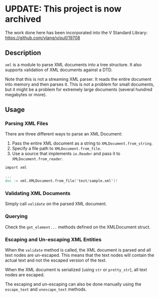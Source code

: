 # UPDATE: This project is now archived

The work done here has been incorporated into the V Standard Library: https://github.com/vlang/v/pull/19708

## Description

`xml` is a module to parse XML documents into a tree structure. It also supports
validation of XML documents against a DTD.

Note that this is not a streaming XML parser. It reads the entire document into
memory and then parses it. This is not a problem for small documents, but it
might be a problem for extremely large documents (several hundred megabytes or more).

## Usage

### Parsing XML Files

There are three different ways to parse an XML Document:

1. Pass the entire XML document as a string to `XMLDocument.from_string`.
2. Specify a file path to `XMLDocument.from_file`.
3. Use a source that implements `io.Reader` and pass it to `XMLDocument.from_reader`.

```v
import xml

...
doc := xml.XMLDocument.from_file('test/sample.xml')!
```

### Validating XML Documents

Simply call `validate` on the parsed XML document.

### Querying

Check the `get_element...` methods defined on the XMLDocument struct.

### Escaping and Un-escaping XML Entities

When the `validate` method is called, the XML document is parsed and all text
nodes are un-escaped. This means that the text nodes will contain the actual
text and not the escaped version of the text.

When the XML document is serialized (using `str` or `pretty_str`), all text nodes are escaped.

The escaping and un-escaping can also be done manually using the `escape_text` and `unescape_text` methods.
